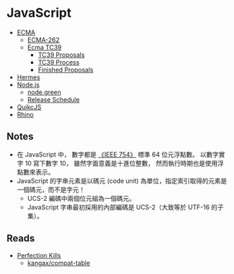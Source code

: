 # JavaScript

- [ECMA](https://www.ecma-international.org)
    - [ECMA-262](https://www.ecma-international.org/publications-and-standards/standards/ecma-262/)
    - [Ecma TC39](https://github.com/tc39)
        - [TC39 Proposals](https://github.com/tc39/proposals/)
        - [TC39 Process](https://tc39.es/process-document/)
        - [Finished Proposals](https://github.com/tc39/proposals/blob/main/finished-proposals.md)
- [Hermes](https://github.com/facebook/hermes)
- [Node.js](https://nodejs.org/en)
    - [node.green](https://node.green/)        
    - [Release Schedule](https://github.com/nodejs/Release#readme)
- [QuikcJS](https://bellard.org/quickjs/)
- [Rhino](https://github.com/mozilla/rhino)

## Notes

- 在 JavaScript 中， 數字都是 [《IEEE 754》](https://zh.wikipedia.org/zh/IEEE_754) 標準 64 位元浮點數。 以數字實字 10 寫下數字 10， 雖然字面意義是十進位整數， 然而執行時期也是使用浮點數來表示。
- JavaScript 的字串元素是以碼元 (code unit) 為單位，指定索引取得的元素是一個碼元，而不是字元！
    - UCS-2 編碼中兩個位元組為一個碼元。
    - JavaScript 字串最初採用的內部編碼是 UCS-2（大致等於 UTF-16 的子集）。

## Reads

- [Perfection Kills](http://perfectionkills.com/)
    - [kangax/compat-table](https://kangax.github.io/compat-table/es6/)